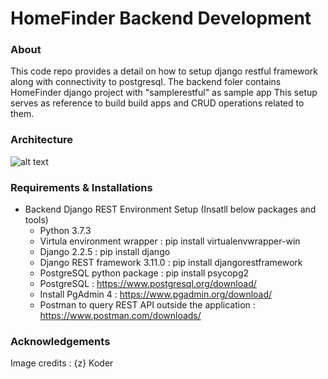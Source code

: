 # HomeFinder Backend Development

### About
This code repo provides a detail on how to setup django restful framework along with connectivity to postgresql.
The backend foler contains HomeFinder django project with "samplerestful" as sample app
This setup serves as reference to build build apps and CRUD operations related to them.

### Architecture

![alt text](https://www.google.com/url?sa=i&url=https%3A%2F%2Fbezkoder.com%2Fdjango-rest-api%2F&psig=AOvVaw0Etv0P8aPB0NPFnvwCdKRT&ust=1604306766340000&source=images&cd=vfe&ved=0CAIQjRxqFwoTCLDBwc764OwCFQAAAAAdAAAAABAE)
	
### Requirements & Installations
* Backend Django REST Environment Setup (Insatll below packages and tools)
  * Python 3.7.3
  * Virtula environment wrapper : pip install virtualenvwrapper-win
  * Django 2.2.5 : 	pip install django
  * Django REST framework 3.11.0 : pip install djangorestframework
  * PostgreSQL python package : pip install psycopg2
  * PostgreSQL : 	https://www.postgresql.org/download/
  * Install PgAdmin 4 : https://www.pgadmin.org/download/
  * Postman to query REST API outside the application : https://www.postman.com/downloads/

### Acknowledgements
Image credits : {z} Koder
